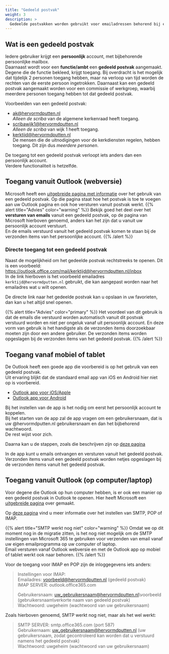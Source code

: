 ```yaml
---
title: "Gedeeld postvak"
weight: 3
description: >
  Gedeelde postvakken worden gebruikt voor emailadressen behorend bij een functie/ambt of commissie.
---
```


## Wat is een gedeeld postvak
Iedere gebruiker krijgt een **persoonlijk** account, met bijbehorende persoonlijke mailbox.    
Daarnaast wordt voor een **functie/ambt** een **gedeeld postvak** aangemaakt. Degene die de functie bekleed, krijgt toegang.
Bij overdracht is het mogelijk dat tijdelijk 2 personen toegang hebben, maar na verloop van tijd worden de rechten van de eerste persoon ingetrokken.
Daarnaast kan een gedeeld postvak aangemaakt worden voor een commissie of werkgroep, waarbij meerdere personen toegang hebben tot dat gedeeld postvak.

Voorbeelden van een gedeeld postvak:
* ak@hervormdputten.nl   
  _Alleen de scriba_ van de algemene kerkenraad heeft toegang.
* scribawijk1@hervormdputten.nl   
  _Alleen de scriba_ van wijk 1 heeft toegang.
* kerktijd@hervormdputten.nl    
  De mensen die de uitnodigingen voor de kerkdiensten regelen, hebben toegang. Dit zijn dus _meerdere personen_.


De toegang tot een gedeeld postvak verloopt iets anders dan een persoonlijk account.   
Verdere functionaliteit is hetzelfde.    

## Toegang vanuit Outlook (webversie)

Microsoft heeft een [uitgebreide pagina met informatie](https://support.microsoft.com/nl-nl/office/een-gedeeld-postvak-openen-en-gebruiken-in-de-webversie-van-outlook-98b5a90d-4e38-415d-a030-f09a4cd28207?ui=nl-NL&rs=nl-NL&ad=NL
) over het gebruik van een gedeeld postvak.
Op die pagina staat hoe het postvak is toe te voegen aan uw Outlook pagina en ook hoe versturen vanuit postvak werkt.
{{% alert title="Advies" color="warning" %}}
Bekijk goed het deel over het **versturen van emails** vanuit een gedeeld postvak, op de pagina van Microsoft hierboven genoemd, anders kan het zijn dat u vanuit uw persoonlijk account verstuurt.    
En de emails verstuurd vanuit het gedeeld postvak komen te staan bij de verzonden items van het persoonlijke account.
{{% /alert %}}

### Directe toegang tot een gedeeld postvak
Naast de mogelijkheid om het gedeelde postvak rechtstreeks te openen. Dit is een voorbeeld:    
https://outlook.office.com/mail/kerktijd@hervormdputten.nl/inbox   
In de link hierboven is het voorbeeld emailadres `kerktijd@hervormdputten.nl` gebruikt, die kan aangepast worden naar het emailadres wat u wilt openen.

De directe link naar het gedeelde postvak kan u opslaan in uw favorieten, dan kan u het altijd snel openen.

{{% alert title="Advies" color="primary" %}}
Het voordeel van dit gebruik is dat de emails die verstuurd worden automatisch vanuit dit postvak verstuurd worden en niet per ongeluk vanaf uit persoonlijk account.
En deze vorm van gebruik is het handigste als de verzonden items doorzoekbaar moeten zijn door een andere gebruiker. De verzonden items worden opgeslagen bij de verzonden items van het gedeeld postvak.
{{% /alert %}}


## Toegang vanaf mobiel of tablet
De Outlook heeft een goede app die voorbereid is op het gebruik van een gedeeld postvak.   
Uit ervaring blijkt dat de standaard email app van iOS en Android hier niet op is voorbereid.   

* [Outlook app voor iOS/Apple](https://apps.apple.com/us/app/microsoft-outlook/id951937596)
* [Outlook app voor Android](https://play.google.com/store/apps/details?id=com.microsoft.office.outlook)

Bij het instellen van de app is het nodig om eerst het persoonlijk account te koppelen.   
Bij het starten van de app zal de app vragen om een gebruikersnaam, dat is uw @hervormdputten.nl gebruikersnaam en dan het bijbehorend wachtwoord.    
De rest wijst voor zich.

Daarna kan u de stappen, zoals die beschrijven zijn op [deze pagina](https://support.microsoft.com/nl-nl/office/een-gedeeld-postvak-toevoegen-aan-outlook-mobile-f866242c-81b2-472e-8776-6c49c5473c9f?ui=nl-NL&rs=nl-NL&ad=NL) 

In de app kunt u emails ontvangen en versturen vanuit het gedeeld postvak.
Verzonden items vanuit een gedeeld postvak worden netjes opgeslagen bij de verzonden items vanuit het gedeeld postvak.

## Toegang vanuit Outlook (op computer/laptop)
Voor degene die Outlook op hun computer hebben, is er ook een manier op een gedeeld postvak in Outlook te openen.
Hier heeft Microsoft een [uitgebreide pagina](https://support.microsoft.com/nl-nl/office/een-gedeeld-postvak-openen-en-gebruiken-in-outlook-d94a8e9e-21f1-4240-808b-de9c9c088afd?ui=nl-NL&rs=nl-NL&ad=NL) over gemaakt.

Op [deze pagina](https://support.microsoft.com/nl-nl/office/pop-imap-en-stmp-instellingen-8361e398-8af4-4e97-b147-6c6c4ac95353)
vind u meer informatie over het instellen van SMTP, POP of IMAP.

{{% alert title="SMTP werkt nog niet" color="warning" %}}
Omdat we op dit moment nog in de migratie zitten, is het nog niet mogelijk om de SMTP instellingen van Microsoft 365 te gebruiken voor verzenden van email vanaf uw eigen emailprogramma op uw computer of laptop.   
Email versturen vanaf Outlook webversie en met de Outlook app op mobiel of tablet werkt ook naar behoren.
{{% /alert %}}

Voor de toegang voor IMAP en POP zijn de inloggegevens iets anders:

> Instellingen voor IMAP:   
> Emailadres: voorbeeld@hervormdputten.nl (gedeeld postvak)   
> IMAP SERVER: outlook.office365.com   
>
> Gebruikersnaam: uw_gebruikersnaam@hervormdputten.nl\voorbeeld (gebruikersnaam\verkorte naam van gedeeld postvak)   
> Wachtwoord: uwgeheim (wachtwoord van uw gebruikersnaam)   

Zoals hierboven genoemd, SMTP werkt nog niet, maar als het wel werkt:
> SMTP SERVER: smtp.office365.com (port 587)   
> Gebruikernaam: uw_gebruikersnaam@hervormdputten.nl (uw gebruikersnaam, zodat gecontroleerd kan worden dat u verstuurd namens het gedeeld postvak)   
> Wachtwoord: uwgeheim (wachtwoord van uw gebruikersnaam)   

